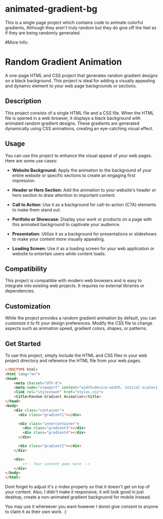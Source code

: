 # animated-gradient-bg
This is a single page project which contains code to animate colorful gradients, Although they aren't truly random but they do give off the feel as if they are being randomly generated.

#More Info:

# Random Gradient Animation

A one-page HTML and CSS project that generates random gradient designs on a black background. This project is ideal for adding a visually appealing and dynamic element to your web page backgrounds or sections.

## Description

This project consists of a single HTML file and a CSS file. When the HTML file is opened in a web browser, it displays a black background with animated random gradient designs. These gradients are generated dynamically using CSS animations, creating an eye-catching visual effect.

## Usage

You can use this project to enhance the visual appeal of your web pages. Here are some use cases:

- **Website Background:** Apply the animation to the background of your entire website or specific sections to create an engaging first impression.

- **Header or Hero Section:** Add the animation to your website's header or hero section to draw attention to important content.

- **Call to Action:** Use it as a background for call-to-action (CTA) elements to make them stand out.

- **Portfolio or Showcase:** Display your work or products on a page with this animated background to captivate your audience.

- **Presentation:** Utilize it as a background for presentations or slideshows to make your content more visually appealing.

- **Loading Screen:** Use it as a loading screen for your web application or website to entertain users while content loads.

## Compatibility

This project is compatible with modern web browsers and is easy to integrate into existing web projects. It requires no external libraries or dependencies.

## Customization

While the project provides a random gradient animation by default, you can customize it to fit your design preferences. Modify the CSS file to change aspects such as animation speed, gradient colors, shapes, or patterns.

## Get Started

To use this project, simply include the HTML and CSS files in your web project directory and reference the HTML file from your web pages.

```html
<!DOCTYPE html>
<html lang="en">
<head>
    <meta charset="UTF-8">
    <meta name="viewport" content="width=device-width, initial-scale=1.0">
    <link rel="stylesheet" href="styles.css">
    <title>Random Gradient Animation</title>
</head>
<body>
    <div class="container">
      <div class="gradient1"></div>

      <div class="innercontainer">
        <div class="gradient3"></div>
        <div class="gradient4"></div>
      </div>

      <div class="gradient2"></div>
    </div>

    <div>
        <!-- Your content goes here -->
    </div>
</body>
</html>
```

Dont forget to adjust it's z-index properly so that it doesn't get on top of your content. Also, I didn't make it responsive, it will look good in just desktop, create a non-animated gradient backgruond for mobile instead.


You may use it whereever you want however I donot give consent to anyone to claim it as their own work. :)
